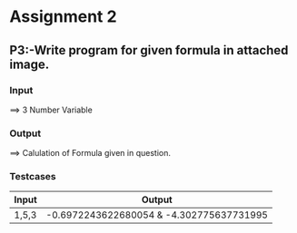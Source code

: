 # Assignment 2
## P3:-Write program for given formula in attached image.

### Input
==> 3 Number Variable 

### Output

==> Calulation of Formula given in question.

### Testcases

| Input | Output|
| ------ | ------|
| 1,5,3 |-0.6972243622680054 & -4.302775637731995 |





